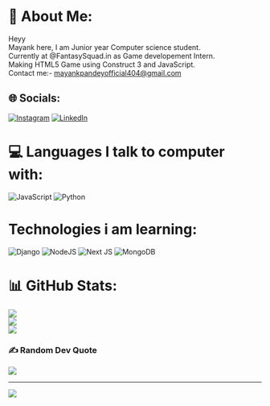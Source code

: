 # 💫 About Me:
Heyy<br>Mayank here, I am Junior year Computer science student.<br>Currently at @FantasySquad.in as Game developement Intern.<br>Making HTML5 Game using Construct 3 and JavaScript.<br>Contact me:- mayankpandeyofficial404@gmail.com<br>


## 🌐 Socials:
[![Instagram](https://img.shields.io/badge/Instagram-%23E4405F.svg?logo=Instagram&logoColor=white)](https://instagram.com/manu.pandey_) [![LinkedIn](https://img.shields.io/badge/LinkedIn-%230077B5.svg?logo=linkedin&logoColor=white)](https://linkedin.com/in/mayank-pandey-21a5bb195/) 

# 💻 Languages I talk to computer with:
![JavaScript](https://img.shields.io/badge/javascript-%23323330.svg?style=for-the-badge&logo=javascript&logoColor=%23F7DF1E) 
![Python](https://img.shields.io/badge/python-3670A0?style=for-the-badge&logo=python&logoColor=ffdd54) 
# Technologies i am learning:
![Django](https://img.shields.io/badge/django-%23092E20.svg?style=for-the-badge&logo=django&logoColor=white) 
![NodeJS](https://img.shields.io/badge/node.js-6DA55F?style=for-the-badge&logo=node.js&logoColor=white) 
![Next JS](https://img.shields.io/badge/Next-black?style=for-the-badge&logo=next.js&logoColor=white)
![MongoDB](https://img.shields.io/badge/MongoDB-%234ea94b.svg?style=for-the-badge&logo=mongodb&logoColor=white)
# 📊 GitHub Stats:
![](https://github-readme-stats.vercel.app/api?username=MAYANKpandey14&theme=vision-friendly-dark&hide_border=false&include_all_commits=true&count_private=false)<br/>
![](https://github-readme-streak-stats.herokuapp.com/?user=MAYANKpandey14&theme=vision-friendly-dark&hide_border=false)<br/>
![](https://github-readme-stats.vercel.app/api/top-langs/?username=MAYANKpandey14&theme=vision-friendly-dark&hide_border=false&include_all_commits=true&count_private=false&layout=compact)

### ✍️ Random Dev Quote
![](https://quotes-github-readme.vercel.app/api?type=horizontal&theme=radical)

---
[![](https://visitcount.itsvg.in/api?id=MAYANKpandey14&icon=0&color=1)](https://visitcount.itsvg.in)

<!-- Proudly created with GPRM ( https://gprm.itsvg.in ) -->
